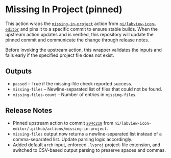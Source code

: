 # Missing In Project (pinned)

This action wraps the
[`missing-in-project`][upstream-action]
action from [`ni/labview-icon-editor`][repo] and pins it to a
specific commit to ensure stable builds. When the upstream action updates and is
verified, this repository will update the pinned commit and communicate the
change through release notes.

Before invoking the upstream action, this wrapper validates the inputs and
fails early if the specified project file does not exist.

## Outputs

- `passed` – True if the missing-file check reported success.
- `missing-files` – Newline-separated list of files that could not be found.
- `missing-files-count` – Number of entries in `missing-files`.

## Release Notes

- Pinned upstream action to commit [`204c218`][pinned-action] from
  `ni/labview-icon-editor/.github/actions/missing-in-project`.
- `missing-files` output now returns a newline-separated list instead of a
  comma-separated list. Update parsing logic accordingly.
- Added default `arch` input, enforced `.lvproj` project-file extension, and
  switched to CSV-based output parsing to preserve spaces and commas.

[upstream-action]: https://github.com/ni/labview-icon-editor/tree/develop/.github/actions/missing-in-project
[repo]: https://github.com/ni/labview-icon-editor
[pinned-action]: https://github.com/ni/labview-icon-editor/tree/204c21874646c6571fceb3adf69e35cc939d61f7/.github/actions/missing-in-project
